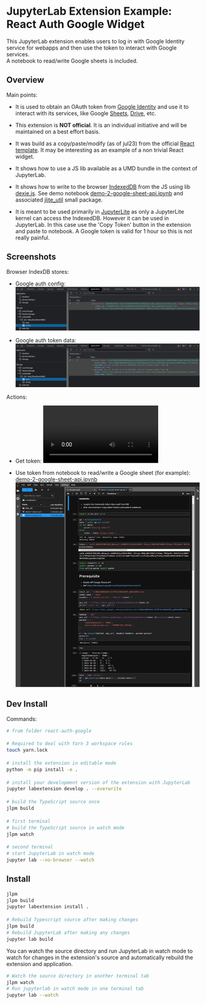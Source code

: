 # JupyterLab Extension Example: React Auth Google Widget

This JupyterLab extension enables users to log in with Google Identity service for webapps and then use the token to interact with Google services.  
A notebook to read/write Google sheets is included.

## Overview

Main points:

- It is used to obtain an OAuth token from [Google Identity](https://developers.google.com/identity/gsi/web/guides/get-google-api-clientid) and use it to interact with its services, like Google [Sheets](https://developers.google.com/sheets/api/guides/concepts), [Drive](https://developers.google.com/drive/api/guides/about-sdk), etc.

- This extension is **NOT official**. It is an individual initiative and will be maintained on a best effort basis.

- It was build as a copy/paste/modify (as of jul23) from the official [React template](https://github.com/jupyterlab/extension-examples/tree/main/react-widget). It may be interesting as an example of a non trivial React widget.

- It shows how to use a JS lib available as a UMD bundle in the context of JupyterLab.

- It shows how to write to the browser [IndexedDB](https://developer.mozilla.org/en-US/docs/Web/API/IndexedDB_API) from the JS using lib [dexie.js](https://dexie.org/docs/). See demo notebook [demo-2-google-sheet-api.ipynb](./notebook/demo-2-google-sheet-api.ipynb) and associated [jlite_util](./notebook/jlite_util) small package.

- It is meant to be used primarily in [JupyterLite](https://github.com/jupyterlite/jupyterlite) as only a JupyterLite kernel can access the IndexedDB. However it can be used in JupyterLab. In this case use the 'Copy Token' button in the extension and paste to notebook. A Google token is valid for 1 hour so this is not really painful.

## Screenshots

Browser IndexDB stores:

- Google auth config:
  ![react-auth-google-idb-config](./img/react-auth-google-idb-config.png)

- Google auth token data:
  ![react-auth-google-idb-auth](./img/react-auth-google-idb-auth.png)

Actions:

- Get token:
  ![react-auth-google-get-token](./img/react-auth-google-get-token.webm)

- Use token from notebook to read/write a Google sheet (for example):
  [demo-2-google-sheet-api.ipynb](./notebook/demo-2-google-sheet-api.ipynb)
  ![react-auth-google-nb-sheet](./img/react-auth-google-nb-sheet.png)

## Dev Install

Commands:

```sh
# from folder react-auth-google

# Required to deal with Yarn 3 workspace rules
touch yarn.lock

# install the extension in editable mode
python -m pip install -e .

# install your development version of the extension with JupyterLab
jupyter labextension develop . --overwrite

# build the TypeScript source once
jlpm build

# first terminal
# build the TypeScript source in watch mode
jlpm watch

# second terminal
# start JupyterLab in watch mode
jupyter lab --no-browser --watch

```

## Install

```bash
jlpm
jlpm build
jupyter labextension install .

# Rebuild Typescript source after making changes
jlpm build
# Rebuild JupyterLab after making any changes
jupyter lab build
```

You can watch the source directory and run JupyterLab in watch mode to watch for changes in the extension's source and automatically rebuild the extension and application.

```bash
# Watch the source directory in another terminal tab
jlpm watch
# Run jupyterlab in watch mode in one terminal tab
jupyter lab --watch
```

